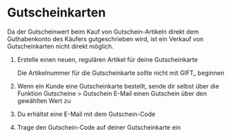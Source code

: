 # Gutscheinkarten 

Da der Gutscheinwert beim Kauf von Gutschein-Artikeln direkt dem Guthabenkonto des Käufers gutgeschrieben wird, ist ein Verkauf von Gutscheinkarten nicht direkt möglich.

1.  Erstelle einen neuen, regulären Artikel für deine Gutscheinkarte

    Die Artikelnummer für die Gutscheinkarte sollte nicht mit GIFT\_ beginnen

2.  Wenn ein Kunde eine Gutscheinkarte bestellt, sende dir selbst über die Funktion Gutscheine \> Gutschein E-Mail einen Gutschein über den gewählten Wert zu
3.  Du erhältst eine E-Mail mit dem Gutschein-Code
4.  Trage den Gutschein-Code auf deiner Gutscheinkarte ein



